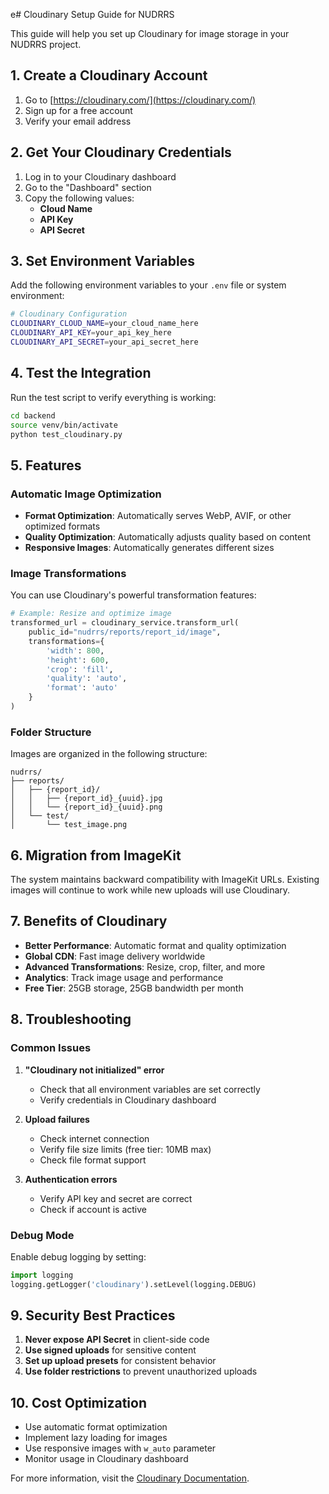 e# Cloudinary Setup Guide for NUDRRS

This guide will help you set up Cloudinary for image storage in your NUDRRS project.

## 1. Create a Cloudinary Account

1. Go to [https://cloudinary.com/](https://cloudinary.com/)
2. Sign up for a free account
3. Verify your email address

## 2. Get Your Cloudinary Credentials

1. Log in to your Cloudinary dashboard
2. Go to the "Dashboard" section
3. Copy the following values:
   - **Cloud Name**
   - **API Key**
   - **API Secret**

## 3. Set Environment Variables

Add the following environment variables to your `.env` file or system environment:

```bash
# Cloudinary Configuration
CLOUDINARY_CLOUD_NAME=your_cloud_name_here
CLOUDINARY_API_KEY=your_api_key_here
CLOUDINARY_API_SECRET=your_api_secret_here
```

## 4. Test the Integration

Run the test script to verify everything is working:

```bash
cd backend
source venv/bin/activate
python test_cloudinary.py
```

## 5. Features

### Automatic Image Optimization
- **Format Optimization**: Automatically serves WebP, AVIF, or other optimized formats
- **Quality Optimization**: Automatically adjusts quality based on content
- **Responsive Images**: Automatically generates different sizes

### Image Transformations
You can use Cloudinary's powerful transformation features:

```python
# Example: Resize and optimize image
transformed_url = cloudinary_service.transform_url(
    public_id="nudrrs/reports/report_id/image",
    transformations={
        'width': 800,
        'height': 600,
        'crop': 'fill',
        'quality': 'auto',
        'format': 'auto'
    }
)
```

### Folder Structure
Images are organized in the following structure:
```
nudrrs/
├── reports/
│   ├── {report_id}/
│   │   ├── {report_id}_{uuid}.jpg
│   │   └── {report_id}_{uuid}.png
│   └── test/
│       └── test_image.png
```

## 6. Migration from ImageKit

The system maintains backward compatibility with ImageKit URLs. Existing images will continue to work while new uploads will use Cloudinary.

## 7. Benefits of Cloudinary

- **Better Performance**: Automatic format and quality optimization
- **Global CDN**: Fast image delivery worldwide
- **Advanced Transformations**: Resize, crop, filter, and more
- **Analytics**: Track image usage and performance
- **Free Tier**: 25GB storage, 25GB bandwidth per month

## 8. Troubleshooting

### Common Issues

1. **"Cloudinary not initialized" error**
   - Check that all environment variables are set correctly
   - Verify credentials in Cloudinary dashboard

2. **Upload failures**
   - Check internet connection
   - Verify file size limits (free tier: 10MB max)
   - Check file format support

3. **Authentication errors**
   - Verify API key and secret are correct
   - Check if account is active

### Debug Mode

Enable debug logging by setting:
```python
import logging
logging.getLogger('cloudinary').setLevel(logging.DEBUG)
```

## 9. Security Best Practices

1. **Never expose API Secret** in client-side code
2. **Use signed uploads** for sensitive content
3. **Set up upload presets** for consistent behavior
4. **Use folder restrictions** to prevent unauthorized uploads

## 10. Cost Optimization

- Use automatic format optimization
- Implement lazy loading for images
- Use responsive images with `w_auto` parameter
- Monitor usage in Cloudinary dashboard

For more information, visit the [Cloudinary Documentation](https://cloudinary.com/documentation).
